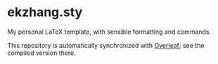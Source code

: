 # ekzhang.sty

My personal LaTeX template, with sensible formatting and commands.

This repository is automatically synchronized with [Overleaf](https://www.overleaf.com/read/djvygcgcskht); see the compiled version there.
